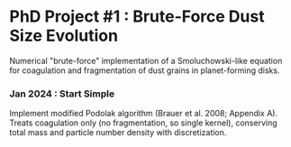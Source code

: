 # PhD Project #1 : Brute-Force Dust Size Evolution

Numerical "brute-force" implementation of a Smoluchowski-like equation for coagulation and fragmentation of dust grains in planet-forming disks.

### Jan 2024 : Start Simple

Implement modified Podolak algorithm (Brauer et al. 2008; Appendix A). Treats coagulation only (no fragmentation, so single kernel), conserving total mass and particle number density with discretization.